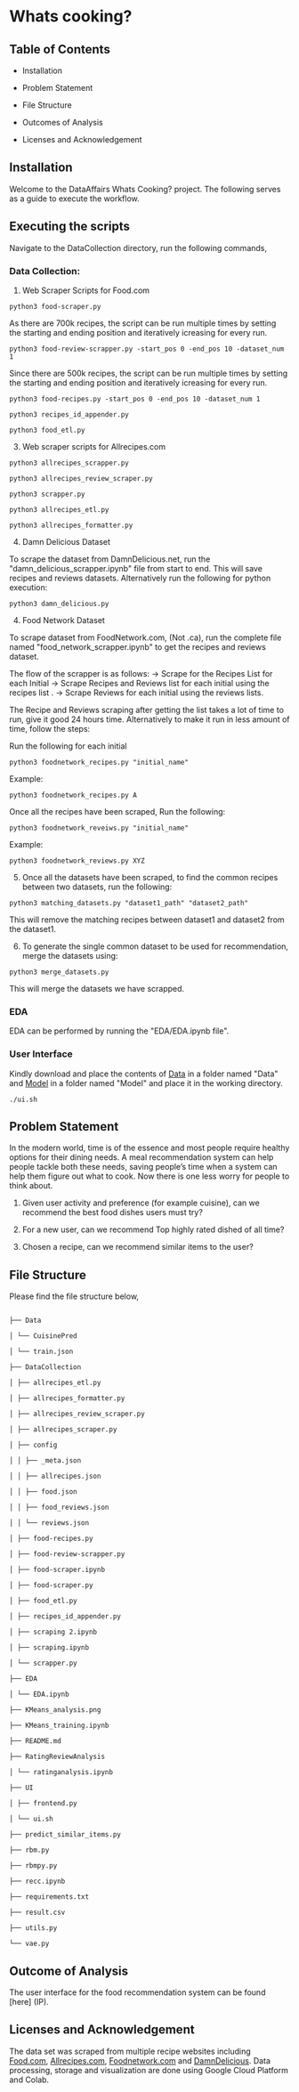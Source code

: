 
# Whats cooking?

  
## Table of Contents

  
- Installation


- Problem Statement

  
- File Structure

  
- Outcomes of Analysis


- Licenses and Acknowledgement


## Installation


Welcome to the DataAffairs Whats Cooking? project. The following serves as a guide to execute the workflow.


## Executing the scripts


Navigate to the DataCollection directory, run the following commands,


### Data Collection:


1. Web Scraper Scripts for Food.com

```
python3 food-scraper.py
```

As there are 700k recipes, the script can be run multiple times by setting the starting and ending position and iteratively icreasing for every run.

```
python3 food-review-scrapper.py -start_pos 0 -end_pos 10 -dataset_num 1
```

Since there are 500k recipes, the script can be run multiple times by setting the starting and ending position and iteratively icreasing for every run.

```
python3 food-recipes.py -start_pos 0 -end_pos 10 -dataset_num 1
```

```
python3 recipes_id_appender.py
```

```
python3 food_etl.py
```

3. Web scraper scripts for Allrecipes.com
```
python3 allrecipes_scrapper.py
```
```
python3 allrecipes_review_scraper.py
```
```
python3 scrapper.py
```
```
python3 allrecipes_etl.py
```
```
python3 allrecipes_formatter.py
```

4. Damn Delicious Dataset
  
  To scrape the dataset from DamnDelicious.net, run the "damn_delicious_scrapper.ipynb" file from start to end. This will save recipes and reviews datasets.
  Alternatively run the following for python execution:
  
```
python3 damn_delicious.py
```

4. Food Network Dataset

To scrape dataset from FoodNetwork.com, (Not .ca), run the complete file named "food_network_scrapper.ipynb" to get the recipes and reviews dataset.

The flow of the scrapper is as follows: 
-> Scrape for the Recipes List for each Initial
-> Scrape Recipes and Reviews list for each initial using the recipes list .
-> Scrape Reviews for each initial using the reviews lists.

The Recipe and Reviews scraping after getting the list takes a lot of time to run, give it good 24 hours time. Alternatively to make it run in less amount of time, follow the steps:

Run the following for each initial
```
python3 foodnetwork_recipes.py "initial_name" 
```

Example:
```
python3 foodnetwork_recipes.py A 
```

Once all the recipes have been scraped, Run the following:
```
python3 foodnetwork_reveiws.py "initial_name" 
```

Example:
```
python3 foodnetwork_reviews.py XYZ
```

5. Once all the datasets have been scraped, to find the common recipes between two datasets, run the following:
```
python3 matching_datasets.py "dataset1_path" "dataset2_path"
```
This will remove the matching recipes between dataset1 and dataset2 from the dataset1.

6. To generate the single common dataset to be used for recommendation, merge the datasets using:

```
python3 merge_datasets.py
```

This will merge the datasets we have scrapped.


### EDA


EDA can be performed by running the "EDA/EDA.ipynb file".


### User Interface


Kindly download and place the contents of [Data](https://drive.google.com/drive/folders/1TAzenFjyOwpMU2wS7g6CC5WC4d-KVUPb?usp=sharing) in a folder named "Data" and [Model](https://drive.google.com/drive/folders/1VZXJQyvU48Udp84QIQ8ecDOk0VvF2uLz?usp=sharing) in a folder named "Model" and place it in the working directory.

```
./ui.sh
```
 

## Problem Statement


In the modern world, time is of the essence and most people require healthy options for their dining needs. A meal recommendation system can help people tackle both these needs, saving people’s time when a system can help them figure out what to cook. Now there is one less worry for people to think about.

1. Given user activity and preference (for example cuisine), can we recommend the best food dishes users must try?

2. For a new user, can we recommend Top highly rated dished of all time?

3. Chosen a recipe, can we recommend similar items to the user?
  

## File Structure


Please find the file structure below,
  

```

├── Data

│ └── CuisinePred

│ └── train.json

├── DataCollection

│ ├── allrecipes_etl.py

│ ├── allrecipes_formatter.py

│ ├── allrecipes_review_scraper.py

│ ├── allrecipes_scraper.py

│ ├── config

│ │ ├── _meta.json

│ │ ├── allrecipes.json

│ │ ├── food.json

│ │ ├── food_reviews.json

│ │ └── reviews.json

│ ├── food-recipes.py

│ ├── food-review-scrapper.py

│ ├── food-scraper.ipynb

│ ├── food-scraper.py

│ ├── food_etl.py

│ ├── recipes_id_appender.py

│ ├── scraping 2.ipynb

│ ├── scraping.ipynb

│ └── scrapper.py

├── EDA

│ └── EDA.ipynb

├── KMeans_analysis.png

├── KMeans_training.ipynb

├── README.md

├── RatingReviewAnalysis

│ └── ratinganalysis.ipynb

├── UI

│ ├── frontend.py

│ └── ui.sh

├── predict_similar_items.py

├── rbm.py

├── rbmpy.py

├── recc.ipynb

├── requirements.txt

├── result.csv

├── utils.py

└── vae.py

```

## Outcome of Analysis


The user interface for the food recommendation system can be found [here] (IP).


## Licenses and Acknowledgement


The data set was scraped from multiple recipe websites including [Food.com](https://www.food.com/?ref=nav), [Allrecipes.com](https://www.allrecipes.com/), [Foodnetwork.com](https://www.foodnetwork.com/) and [DamnDelicious](https://damndelicious.net/). Data processing, storage and visualization are done using Google Cloud Platform and Colab.